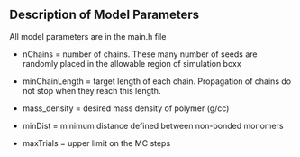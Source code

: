 ## Description of Model Parameters

All model parameters are in the main.h file

- nChains = number of chains. These many number of seeds are randomly placed in the allowable region of simulation boxx

- minChainLength = target length of each chain. Propagation of chains do not stop when they reach this length.

- mass_density = desired mass density of polymer (g/cc)

- minDist = minimum distance defined between non-bonded monomers

- maxTrials = upper limit on the MC steps